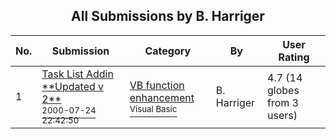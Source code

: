 ﻿<div align="center">

## All Submissions by B\. Harriger

</div>

No.  | Submission | Category | By   | User Rating
---- | ---------- | -------- | ---- | -----------
1 | [Task List Addin \*\*Updated v 2\*\*<br /><sup>2000-07-24 22:42:50</sup>](https://github.com/Planet-Source-Code/b-harriger-task-list-addin-updated-v-2__1-10039) | [VB function enhancement<br /><sup>Visual Basic</sup>](../ByCategory/vb-function-enhancement__1-25.md) | B\. Harriger | 4.7 (14 globes from 3 users)
